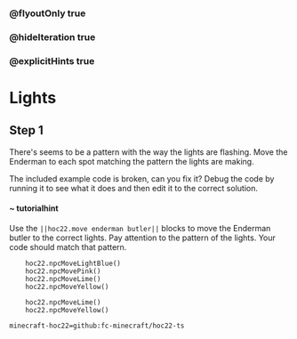 ### @flyoutOnly true
### @hideIteration true
### @explicitHints true


# Lights

## Step 1
There's seems to be a pattern with the way the lights are flashing. Move the Enderman to each spot matching the pattern the lights are making.

The included example code is broken, can you fix it? Debug the code by running it to see what it does and then edit it to the correct solution.

#### ~ tutorialhint 
Use the ``||hoc22.move enderman butler||`` blocks to move the Enderman butler to the correct lights. Pay attention to the pattern of the lights. Your code should match that pattern. 



```ghost
    hoc22.npcMoveLightBlue()
    hoc22.npcMovePink()
    hoc22.npcMoveLime()
    hoc22.npcMoveYellow()
```
```template
    hoc22.npcMoveLime() 
    hoc22.npcMoveYellow()
```
```package
minecraft-hoc22=github:fc-minecraft/hoc22-ts
```
